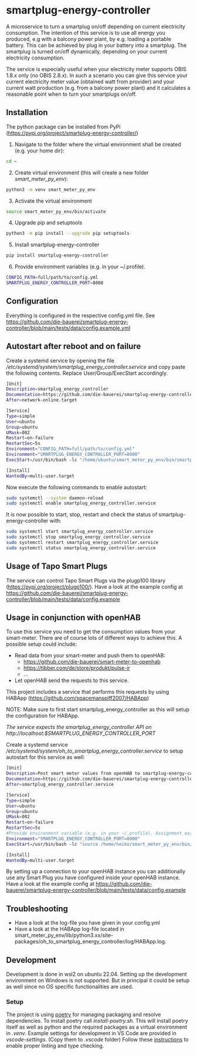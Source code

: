 # smartplug-energy-controller

A microservice to turn a smartplug on/off depending on current electricity consumption.
The intention of this service is to use all energy you produced, e.g with a balcony power plant, by e.g. loading a portable battery.
This can be achieved by plug in your battery into a smartplug. The smartplug is turned on/off dynamically, depending on your current electricity consumption. 

The service is especially useful when your electricity meter supports OBIS 1.8.x only (no OBIS 2.8.x).
In such a scenario you can give this service your current electricity meter value (obtained watt from provider) and your current watt production (e.g. from a balcony power plant) and it calculates a reasonable point when to turn your smartplugs on/off.

## Installation ##
The python package can be installed from PyPi (https://pypi.org/project/smartplug-energy-controller/)

1. Navigate to the folder where the virtual environment shall be created (e.g. your home dir):
```bash
cd ~
```
2. Create virtual environment (this will create a new folder *smart_meter_py_env*):
```bash
python3 -m venv smart_meter_py_env
```
3. Activate the virtual environment
```bash
source smart_meter_py_env/bin/activate
```
4. Upgrade pip and setuptools
```bash
python3 -m pip install --upgrade pip setuptools
```
5. Install smartplug-energy-controller
```bash
pip install smartplug-energy-controller
```
6. Provide environment variables (e.g. in your ~/.profile).
```bash
CONFIG_PATH=full/path/to/config.yml
SMARTPLUG_ENERGY_CONTROLLER_PORT=8000
```

## Configuration ##
Everything is configured in the respective config.yml file. See https://github.com/die-bauerei/smartplug-energy-controller/blob/main/tests/data/config.example.yml 

## Autostart after reboot and on failure ##
Create a systemd service by opening the file */etc/systemd/system/smartplug_energy_controller.service* and copy paste the following contents. Replace User/Group/ExecStart accordingly. 
```bash
[Unit]
Description=smartplug_energy_controller
Documentation=https://github.com/die-bauerei/smartplug-energy-controller
After=network-online.target

[Service]
Type=simple
User=ubuntu
Group=ubuntu
UMask=002
Restart=on-failure
RestartSec=5s
Environment="CONFIG_PATH=full/path/to/config.yml"
Environment="SMARTPLUG_ENERGY_CONTROLLER_PORT=8000"
ExecStart=/usr/bin/bash -lc "/home/ubuntu/smart_meter_py_env/bin/smartplug_energy_controller"

[Install]
WantedBy=multi-user.target
```

Now execute the following commands to enable autostart:
```bash
sudo systemctl --system daemon-reload
sudo systemctl enable smartplug_energy_controller.service
```

It is now possible to start, stop, restart and check the status of smartplug-energy-controller with:
```bash
sudo systemctl start smartplug_energy_controller.service
sudo systemctl stop smartplug_energy_controller.service
sudo systemctl restart smartplug_energy_controller.service
sudo systemctl status smartplug_energy_controller.service
```

## Usage of Tapo Smart Plugs ##

The service can control Tapo Smart Plugs via the plugp100 library (https://pypi.org/project/plugp100/).
Have a look at the example config at https://github.com/die-bauerei/smartplug-energy-controller/blob/main/tests/data/config.example

## Usage in conjunction with openHAB ##

To use this service you need to get the consumption values from your smart-meter. There are of course lots of different ways to achieve this.
A possible setup could include:
- Read data from your smart-meter and push them to openHAB:
    - https://github.com/die-bauerei/smart-meter-to-openhab
    - https://tibber.com/de/store/produkt/pulse-ir
    - ...
- Let openHAB send the requests to this service. 

This project includes a service that performs this requests by using HABApp (https://github.com/spacemanspiff2007/HABApp)

NOTE: Make sure to first start smartplug_energy_controller as this will setup the configuration for HABApp. 

*The service expects the smartplug_energy_controller API on http://localhost:$SMARTPLUG_ENERGY_CONTROLLER_PORT*

Create a systemd service */etc/systemd/system/oh_to_smartplug_energy_controller.service* to setup autostart for this service as well:
```bash
[Unit]
Description=Post smart meter values from openHAB to smartplug-energy-controller
Documentation=https://github.com/die-bauerei/smartplug-energy-controller
After=smartplug_energy_controller.service

[Service]
Type=simple
User=ubuntu
Group=ubuntu
UMask=002
Restart=on-failure
RestartSec=5s
#Provide environment variable (e.g. in your ~/.profile). Assignment example see above
Environment="SMARTPLUG_ENERGY_CONTROLLER_PORT=8000"
ExecStart=/usr/bin/bash -lc "source /home/heiko/smart_meter_py_env/bin/activate && /home/ubuntu/smart_meter_py_env/bin/oh_to_smartplug_energy_controller"

[Install]
WantedBy=multi-user.target
```

By setting up a connection to your openHAB instance you can additionally use any Smart Plug you have configured inside your openHAB instance. 
Have a look at the example config at https://github.com/die-bauerei/smartplug-energy-controller/blob/main/tests/data/config.example 

## Troubleshooting ##

- Have a look at the log-file you have given in your config.yml
- Have a look at the HABApp log-file located in smart_meter_py_env/lib/python3.xx/site-packages/oh_to_smartplug_energy_controller/log/HABApp.log. 

## Development ##
Development is done in wsl2 on ubuntu 22.04.
Setting up the development environment on Windows is not supported. But in principal it could be setup as well since no OS specific functionalities are used.

### Setup ###
The project is using [poetry](https://python-poetry.org/) for managing packaging and resolve dependencies.
To install poetry call *install-poetry.sh*. This will install poetry itself as well as python and the required packages as a virtual environment in *.venv*.
Example settings for development in VS Code are provided in *vscode-settings*. (Copy them to *.vscode* folder)
Follow these [instructions](https://docs.pydantic.dev/latest/integrations/visual_studio_code/) to enable proper linting and type checking. 